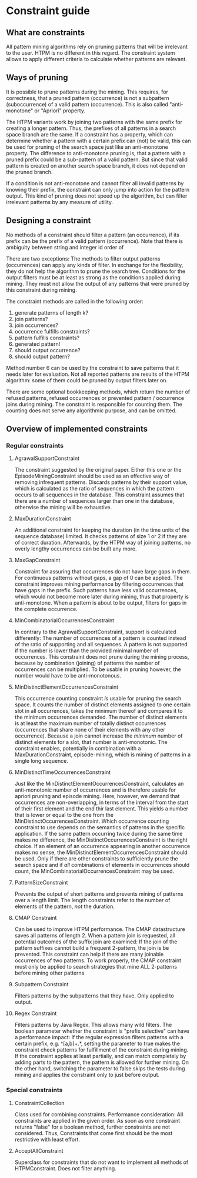 # Constraint guide

## What are constraints

All pattern mining algorithms rely on pruning patterns that will be irrelevant to the user.
HTPM is no different in this regard.
The constraint system allows to apply different criteria to calculate whether patterns are relevant.

## Ways of pruning

It is possible to prune patterns during the mining.
This requires, for correctness, that a pruned pattern (occurrence) is not a subpattern (suboccurrence) 
of a valid pattern (occurrence). This is also called "anti-monotone" or "Apriori" property.

The HTPM variants work by joining two patterns with the same prefix for creating a longer pattern.
Thus, the prefixes of all patterns in a search space branch are the same. If a constraint has a property,
which can determine whether a pattern with a certain prefix can (not) be valid, 
this can be used for pruning of the search space just like an anti-monotone property.
The difference to anti-monotone pruning is, that a pattern with a pruned prefix could be a sub-pattern of a valid pattern.
But since that valid pattern is created on another search space branch, it does not depend on the pruned branch.

If a condition is not anti-monotone and cannot filter all invalid patterns by knowing their prefix,
the constraint can only jump into action for the pattern output. This kind of pruning does not speed up the algorithm,
but can filter irrelevant patterns by any measure of utility.

## Designing a constraint

No methods of a constraint should filter a pattern (an occurrence), 
if its prefix can be the prefix of a valid pattern (occurrence). Note that there is ambiguity between string and integer id order of 

There are two exceptions: The methods to filter output patterns (occurrences) can apply any kinds of filter.
In exchange for the flexibility, they do not help the algorithm to prune the search tree.
Conditions for the output filters must be at least as strong as the conditions applied during mining.
They must not allow the output of any patterns that were pruned by this constraint during mining.

The constraint methods are called in the following order:
1. generate patterns of length k?
2. join patterns?
3. join occurrences?
4. occurrence fulfills constraints?
5. pattern fulfills constraints?
6. generated pattern!
7. should output occurrence?
8. should output pattern?

Method number 6 can be used by the constraint to save patterns that it needs later for evaluation.
Not all reported patterns are results of the HTPM algorithm: some of them could be pruned by output filters later on.

There are some optional bookkeeping methods, which return the number of refused patterns, refused occurrences 
or prevented pattern / occurrence joins during mining.
The constraint is responsible for counting them. The counting does not serve any algorithmic purpose, and can be omitted.

## Overview of implemented constraints

### Regular constraints

1. AgrawalSupportConstraint

    The constraint suggested by the original paper.
    Either this one or the EpisodeMiningConstraint should be used as an effective way of removing infrequent patterns.
    Discards patterns by their support value,
    which is calculated as the ratio of sequences in which the pattern occurs to all sequences in the database.
    This constraint assumes that there are a number of sequences larger than one in the database, 
    otherwise the mining will be exhaustive.
    
2. MaxDurationConstraint
    
    An additional constraint for keeping the duration (in the time units of the sequence database) limited.
    It checks patterns of size 1 or 2 if they are of correct duration.
    Afterwards, by the HTPM way of joining patterns, no overly lengthy occurrences can be built any more.
    
3. MaxGapConstraint

    Constraint for assuring that occurrences do not have large gaps in them. For continuous patterns without gaps,
    a gap of 0 can be applied. The constraint improves mining performance by filtering occurrences that have gaps in the prefix.
    Such patterns have less valid occurrences, which would not become more later during mining, thus that property is anti-monotone.
    When a pattern is about to be output, filters for gaps in the complete occurrence.
    
4. MinCombinatorialOccurrencesConstraint
    
    In contrary to the AgrawalSupportConstraint, support is calculated differently:
    The number of occurrences of a pattern is counted instead of the ratio of supporting and all sequences.
    A pattern is not supported if the number is lower than the provided minimal number of occurrences.
    This constraint does not prune during the mining process, because by combination (joining) of patterns the number
    of occurrences can be multiplied. To be usable in pruning however, the number would have to be anti-monotonous.
    
5. MinDistinctElementOccurrencesConstraint

    This occurrence counting constraint _is_ usable for pruning the search space.
    It counts the number of distinct elements assigned to one certain slot in all occurrences, takes the minimum thereof
    and compares it to the minimum occurrences demanded. The number of distinct elements is at least the maximum number
    of totally distinct occurrences (occurrences that share none of their elements with any other occurrence).
    Because a join cannot increase the _minimum_ number of distinct elements for a slot, that number is anti-monotonic.
    The constraint enables, potentially in combination with a MaxDurationConstraint, episode-mining,
    which is mining of patterns in a single long sequence.

6. MinDistinctTimeOccurrencesConstraint

    Just like the MinDistinctElementOccurrencesConstraint, calculates an anti-monotonic number of occurrences and is
    therefore usable for apriori pruning and episode mining. Here, however, we demand that occurrences are 
    non-overlapping, in terms of the interval from the start of their first element and the end thir last element.
    This yields a number that is lower or equal to the one from the MinDistinctOccurrencesConstraint.
    Which occurrence counting constraint to use depends on the semantics of patterns in the specific application.
    If the same pattern occurring twice during the same time makes no difference, the MinDistinctOccurrencesConstraint
    is the right choice. If an element of an occurrence appearing in another occurrence makes no sense, the
    MinDistinctElementOccurrencesConstraint should be used. Only if there are other constraints
    to sufficiently prune the search space and if _all_ combinations of elements in occurrences should count,
    the MinCombinatorialOccurrencesConstraint may be used.
    
7. PatternSizeConstraint

    Prevents the output of short patterns and prevents mining of patterns over a length limit.
    The length constraints refer to the number of elements of the pattern, _not_ the duration.
    
8. CMAP Constraint

    Can be used to improve HTPM performance.
    The CMAP datastructure saves all patterns of length 2. 
    When a pattern join is requested, all potential outcomes of the suffix join are examined:
    If the join of the pattern suffixes cannot build a frequent 2-pattern, the join is be prevented.
    This constraint can help if there are many joinable occurrences of two patterns.
    To work properly, the CMAP constraint must only be applied to search strategies 
    that mine ALL 2-patterns before mining other patterns
    
9. Subpattern Constraint

    Filters patterns by the subpatterns that they have.
    Only applied to output.
    
10. Regex Constraint

    Filters patterns by Java Regex. This allows many wild filters.
    The boolean parameter whether the constraint is "prefix selective" can have a performance impact:
    If the regular expression filters patterns with a certain prefix, e.g. ^[a,b]+.*, 
    setting the parameter to true makes the constraint check patterns for fulfillment of the constraint during mining.
    If the constraint applies at least partially, and can match completely by adding parts to the pattern, 
    the pattern is allowed for further mining.
    On the other hand, switching the parameter to false skips the tests during mining 
    and applies the constraint only to just before output.

### Special constraints

1. ConstraintCollection

    Class used for combining constraints.
    Performance consideration: All constraints are applied in the given order.
    As soon as one constraint returns "false" for a boolean method, further constraints are not considered.
    Thus, Constraints that come first should be the most restrictive with least effort.

2. AcceptAllConstraint
    
    Superclass for constraints that do not want to implement all methods of HTPMConstraint.
    Does not filter anything.
